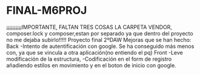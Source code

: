 # FINAL-M6PROJ
¡¡¡¡¡¡¡¡¡¡IMPORTANTE, FALTAN TRES COSAS LA CARPETA VENDOR, composer.lock y composer,estan por separado ya que dentro del proyecto no me dejaba subirlo!!!!!
Proyecto final 2ºDAW
Mejoras que se han hecho:
Back
-Intento de autentificación con google. Se ha conseguido más menos con, ya que se vincula a otra aplicación(no entiendo el pq)
Front
-Leve modificación de la estructura,
-Codificación en el form de registro añadiendo estilos en movimiento y en el boton de inicio con google.

